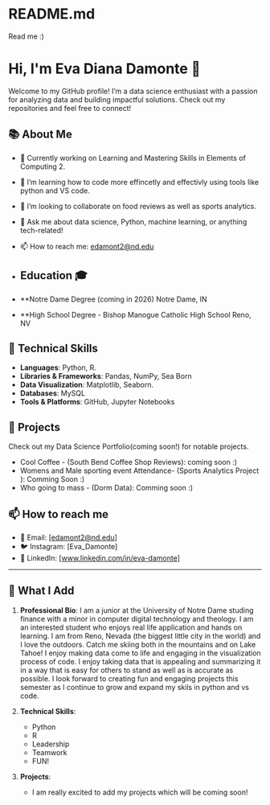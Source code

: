 # README.md
Read me :)
# Hi, I'm Eva Diana Damonte 👋

Welcome to my GitHub profile! I’m a data science enthusiast with a passion for analyzing data and building impactful solutions. Check out my repositories and feel free to connect!

## 📚 About Me
- 🔭 Currently working on Learning and Mastering Skills in Elements of Computing 2.
- 🌱 I’m learning how to code more effincetly and effectivly using tools like python and VS code.
- 👯 I’m looking to collaborate on food reviews as well as sports analytics.
- 💬 Ask me about data science, Python, machine learning, or anything tech-related!
- 📫 How to reach me: edamont2@nd.edu

- ## Education 🎓
- **Notre Dame Degree  (coming in 2026) Notre Dame, IN
- **High School Degree - Bishop Manogue Catholic High School Reno, NV 

## 💼 Technical Skills
- **Languages**: Python, R.
- **Libraries & Frameworks**: Pandas, NumPy, Sea Born
- **Data Visualization**: Matplotlib, Seaborn.
- **Databases**: MySQL
- **Tools & Platforms**: GitHub, Jupyter Notebooks

## 🌟 Projects
Check out my Data Science Portfolio(coming soon!) for notable projects.

- Cool Coffee - (South Bend Coffee Shop Reviews): coming soon :) 
- Womens and Male sporting event Attendance- (Sports Analytics Project ): Comming Soon :)
- Who going to mass - (Dorm Data): Comming soon :)
## 📫 How to reach me
- 📧 Email: [edamont2@nd.edu]
- 🐦 Instagram: [Eva_Damonte]
- 🔗 LinkedIn: [www.linkedin.com/in/eva-damonte]

---
## 💖 What I Add
1. **Professional Bio**:
I am a junior at the University of Notre Dame studing finance with a minor in computer digital technology and theology. I am an interested student who enjoys real life application and hands on learning. I am from Reno, Nevada (the biggest little city in the world) and I love the outdoors. Catch me skiing both in the mountains and on Lake Tahoe! I enjoy making data come to life and engaging in the visualization process of code. I enjoy taking data that is appealing and summarizing it in a way that is easy for others to stand as well as is accurate as possible. I look forward to creating fun and engaging projects this semester as I continue to grow and expand my skils in python and vs code. 
   
2. **Technical Skills**:
   - Python
   - R
   - Leadership
   - Teamwork
   - FUN!
3. **Projects**:
   - I am really excited to add my projects which will be coming soon!
